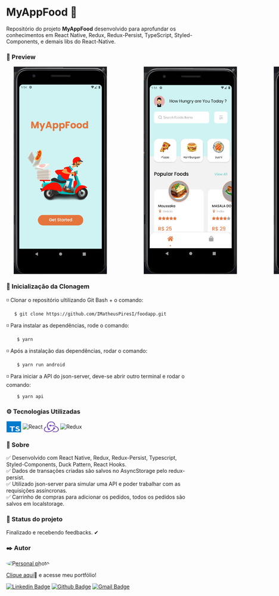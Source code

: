 # MyAppFood 💭

Repositório do projeto **MyAppFood** desenvolvido para aprofundar os conhecimentos em React Native, Redux, Redux-Persist, TypeScript, Styled-Components, e demais libs do React-Native.

<h3 id="preview">🎥 Preview</h3>

<div style="display: flex">
<img src="src/assets/images/welcome.png" width="250px" heigth="auto" style="margin-left: 20px">
&nbsp;&nbsp;&nbsp;&nbsp;&nbsp;&nbsp;&nbsp;&nbsp;&nbsp;&nbsp;&nbsp;&nbsp;&nbsp;&nbsp;&nbsp;&nbsp;&nbsp;&nbsp;&nbsp;&nbsp;
<img src="src/assets/images/home.png" width="250px" heigth="auto" style="margin-left: 20px">
&nbsp;&nbsp;&nbsp;&nbsp;&nbsp;&nbsp;&nbsp;&nbsp;&nbsp;&nbsp;&nbsp;&nbsp;&nbsp;&nbsp;&nbsp;&nbsp;&nbsp;&nbsp;&nbsp;&nbsp;
<img src="src/assets/images/category.png" width="250px" heigth="auto" style="margin-left: 20px">
&nbsp;&nbsp;&nbsp;&nbsp;&nbsp;&nbsp;&nbsp;&nbsp;
<img src="src/assets/images/foodDetails.png" width="250px" heigth="auto" style="margin-left: 20px">
&nbsp;&nbsp;&nbsp;&nbsp;&nbsp;&nbsp;&nbsp;&nbsp;&nbsp;&nbsp;&nbsp;&nbsp;&nbsp;&nbsp;&nbsp;&nbsp;&nbsp;&nbsp;&nbsp;&nbsp;
<img src="src/assets/images/emptyCart.png" width="250px" heigth="auto" style="margin-left: 20px">
&nbsp;&nbsp;&nbsp;&nbsp;&nbsp;&nbsp;&nbsp;&nbsp;&nbsp;&nbsp;&nbsp;&nbsp;&nbsp;&nbsp;&nbsp;&nbsp;&nbsp;&nbsp;&nbsp;&nbsp;
<img src="src/assets/images/fullCart.png" width="250px" heigth="auto" style="margin-left: 20px">
</div>

<h3 id="acessar-projeto">📁 Inicialização da Clonagem</h3>

◽ Clonar o repositório ultilizando Git Bash + o comando:

       $ git clone https://github.com/IMatheusPiresI/foodapp.git

◽ Para instalar as dependências, rode o comando: <br>

        $ yarn

◽ Após a instalação das dependências, rodar o comando:  <br>

        $ yarn run android
        
◽ Para iniciar a API do json-server, deve-se abrir outro terminal e rodar o comando:  <br>

        $ yarn api

<h3 id="tecnologias">⚙️ Tecnologias Utilizadas</h3>

<div style="display: inline_block">
  <img align="center" alt="Js" height="30" width="40" src="https://raw.githubusercontent.com/devicons/devicon/master/icons/typescript/typescript-plain.svg">
  <img align="center" alt="React" height="40" width="40" src="https://raw.githubusercontent.com/kristerkari/react-native-svg-transformer/HEAD/images/react-native-logo.png">
  <img align="center" alt="Redux" height="30" width="40" src="https://raw.githubusercontent.com/devicons/devicon/master/icons/redux/redux-original.svg">
  <img align="center" alt="Redux" height="30" width="40" src="https://cdn.worldvectorlogo.com/logos/styled-components-1.svg">
</div>

<h3 id="sobre">📍 Sobre</h3>

✅ Desenvolvido com React Native, Redux, Redux-Persist, Typescript, Styled-Components, Duck Pattern, React Hooks. <br>
✅ Dados de transações criadas são salvos no AsyncStorage pelo redux-persist. <br>
✅ Utilizado json-server para simular uma API e poder trabalhar com as requisições assíncronas. <br>
✅ Carrinho de compras para adicionar os pedidos, todos os pedidos são salvos em localstorage. <br>

<h3 id="status">📌 Status do projeto</h3>

Finalizado e recebendo feedbacks. ✔

<h3 id="autor">✒️ Autor</h3>

<a href="https://github.com/imatheuspiresi"> <img style="border-radius: 50%;" src="https://avatars.githubusercontent.com/u/84977444?v=4" width="100px;" alt="Personal photo"/> </a>

[Clique aqui](https://matheuspires.vercel.app)🔗 e acesse meu portfólio! <br>

[![Linkedin Badge](https://img.shields.io/badge/LinkedIn-0077B5?style=for-the-badge&logo=linkedin&logoColor=white)](https://www.linkedin.com/in/matheus-pires-87a174211/) [![Github Badge](https://img.shields.io/badge/GitHub-100000?style=for-the-badge&logo=github&logoColor=white)](https://github.com/imatheuspiresi) [![Gmail Badge](https://img.shields.io/badge/Gmail-D14836?style=for-the-badge&logo=gmail&logoColor=white)](mailto:matheuspdsousa@gmail.com)
